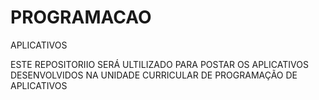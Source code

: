 # PROGRAMACAO
APLICATIVOS 

ESTE REPOSITORIIO SERÁ ULTILIZADO PARA POSTAR OS APLICATIVOS DESENVOLVIDOS NA UNIDADE CURRICULAR DE PROGRAMAÇÃO DE APLICATIVOS 
